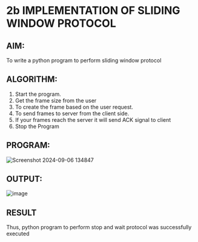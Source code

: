 # 2b IMPLEMENTATION OF SLIDING WINDOW PROTOCOL
## AIM:
To write a python program to perform sliding window protocol
## ALGORITHM:
1. Start the program.
2. Get the frame size from the user
3. To create the frame based on the user request.
4. To send frames to server from the client side.
5. If your frames reach the server it will send ACK signal to client
6. Stop the Program
## PROGRAM:
![Screenshot 2024-09-06 134847](https://github.com/user-attachments/assets/04420f57-7ba7-43e9-b741-569980ecae06)

## OUTPUT:
![image](https://github.com/user-attachments/assets/8a614405-4305-4a6b-b61c-66b72de1c6f5)

## RESULT
Thus, python program to perform stop and wait protocol was successfully executed
